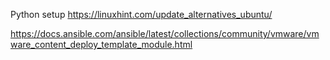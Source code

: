 Python setup 
https://linuxhint.com/update_alternatives_ubuntu/

https://docs.ansible.com/ansible/latest/collections/community/vmware/vmware_content_deploy_template_module.html
